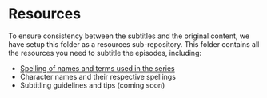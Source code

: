 # Resources 

To ensure consistency between the subtitles and the original content, we have setup this folder as a resources sub-repository. This folder contains all the resources you need to subtitle the episodes, including:

- [Spelling of names and terms used in the series](./dictionary)
- Character names and their respective spellings
- Subtitling guidelines and tips (coming soon)